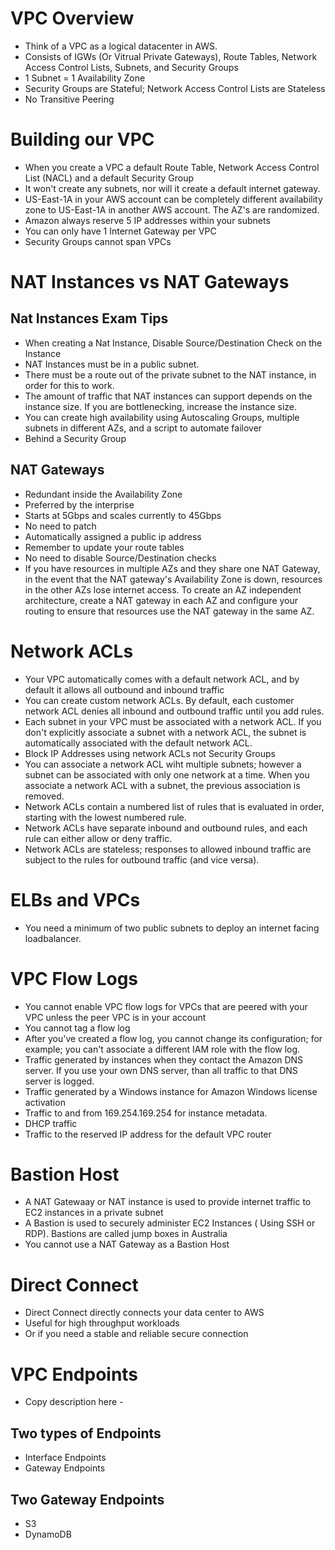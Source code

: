 # VPC Overview
* Think of a VPC as a logical datacenter in AWS.
* Consists of IGWs (Or Vitrual Private Gateways), Route Tables, Network Access Control Lists, Subnets, and Security Groups
* 1 Subnet = 1 Availability Zone
* Security Groups are Stateful; Network Access Control Lists are Stateless
* No Transitive Peering

# Building our VPC
* When you create a VPC a default Route Table, Network Access Control List (NACL) and a default Security Group
* It won't create any subnets, nor will it create a default internet gateway.
* US-East-1A in your AWS account can be completely different availability zone to US-East-1A in another AWS account. The AZ's are randomized.
* Amazon always reserve 5 IP addresses within your subnets
* You can only have 1 Internet Gateway per VPC
* Security Groups cannot span VPCs

# NAT Instances vs NAT Gateways
## Nat Instances Exam Tips
* When creating a Nat Instance, Disable Source/Destination Check on the Instance
* NAT Instances must be in a public subnet.
* There must be a route out of the private subnet to the NAT instance, in order for this to work.
* The amount of traffic that NAT instances can support depends on the instance size. If you are bottlenecking, increase the instance size.
* You can create high availability using Autoscaling Groups, multiple subnets in different AZs, and a script to automate failover
* Behind a Security Group

## NAT Gateways
* Redundant inside the Availability Zone
* Preferred by the interprise
* Starts at 5Gbps and scales currently to 45Gbps
* No need to patch
* Automatically assigned a public ip address
* Remember to update your route tables
* No need to disable Source/Destination checks
* If you have resources in multiple AZs and they share one NAT Gateway, in the event that the NAT gateway's Availability Zone is down, resources in the other AZs lose internet access. To create an AZ independent architecture, create a NAT gateway in each AZ and configure your routing to ensure that resources use the NAT gateway in the same AZ.

# Network ACLs
* Your VPC automatically comes with a default network ACL, and by default it allows all outbound and inbound traffic
* You can create custom network ACLs. By default, each customer network ACL denies all inbound and outbound traffic until you add rules.
* Each subnet in your VPC must be associated with a network ACL. If you don't explicitly associate a subnet with a network ACL, the subnet is automatically associated with the default network ACL.
* Block IP Addresses using network ACLs not Security Groups
* You can associate a network ACL wiht multiple subnets; however a subnet can be associated with only one network at a time. When you associate a network ACL with a subnet, the previous association is removed.
* Network ACLs contain a numbered list of rules that is evaluated in order, starting with the lowest numbered rule.
* Network ACLs have separate inbound and outbound rules, and each rule can either allow or deny traffic.
* Network ACLs are stateless; responses to allowed inbound traffic are subject to the rules for outbound traffic (and vice versa).

# ELBs and VPCs
* You need a minimum of two public subnets to deploy an internet facing loadbalancer.

# VPC Flow Logs
* You cannot enable VPC flow logs for VPCs that are peered with your VPC unless the peer VPC is in your account
* You cannot tag a flow log
* After you've created a flow log, you cannot change its configuration; for example; you can't associate a different IAM role with the flow log.
* Traffic generated by instances when they contact the Amazon DNS server. If you use your own DNS server, than all traffic to that DNS server is logged. 
* Traffic generated by a Windows instance for Amazon Windows license activation
* Traffic to and from 169.254.169.254 for instance metadata.
* DHCP traffic
* Traffic to the reserved IP address for the default VPC router

# Bastion Host
* A NAT Gatewaay or NAT instance is used to provide internet traffic to EC2 instances in a private subnet
* A Bastion is used to securely administer EC2 Instances ( Using SSH or RDP). Bastions are called jump boxes in Australia
* You cannot use a NAT Gateway as a Bastion Host

# Direct Connect
* Direct Connect directly connects your data center to AWS
* Useful for high throughput workloads
* Or if you need a stable and reliable secure connection

# VPC Endpoints
- Copy description here -
## Two types of Endpoints
* Interface Endpoints
* Gateway Endpoints
## Two Gateway Endpoints
* S3
* DynamoDB